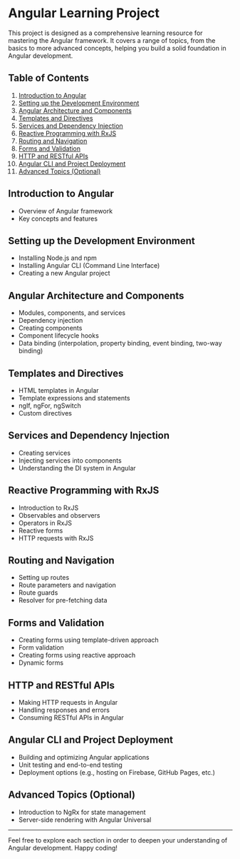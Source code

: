 # Angular Learning Project

This project is designed as a comprehensive learning resource for mastering the Angular framework. It covers a range of topics, from the basics to more advanced concepts, helping you build a solid foundation in Angular development.

## Table of Contents

1. [Introduction to Angular](#introduction-to-angular)
2. [Setting up the Development Environment](#setting-up-the-development-environment)
3. [Angular Architecture and Components](#angular-architecture-and-components)
4. [Templates and Directives](#templates-and-directives)
5. [Services and Dependency Injection](#services-and-dependency-injection)
6. [Reactive Programming with RxJS](#reactive-programming-with-rxjs)
7. [Routing and Navigation](#routing-and-navigation)
8. [Forms and Validation](#forms-and-validation)
9. [HTTP and RESTful APIs](#http-and-restful-apis)
10. [Angular CLI and Project Deployment](#angular-cli-and-project-deployment)
11. [Advanced Topics (Optional)](#advanced-topics-optional)

## Introduction to Angular

- Overview of Angular framework
- Key concepts and features

## Setting up the Development Environment

- Installing Node.js and npm
- Installing Angular CLI (Command Line Interface)
- Creating a new Angular project

## Angular Architecture and Components

- Modules, components, and services
- Dependency injection
- Creating components
- Component lifecycle hooks
- Data binding (interpolation, property binding, event binding, two-way binding)

## Templates and Directives

- HTML templates in Angular
- Template expressions and statements
- ngIf, ngFor, ngSwitch
- Custom directives

## Services and Dependency Injection

- Creating services
- Injecting services into components
- Understanding the DI system in Angular

## Reactive Programming with RxJS

- Introduction to RxJS
- Observables and observers
- Operators in RxJS
- Reactive forms
- HTTP requests with RxJS

## Routing and Navigation

- Setting up routes
- Route parameters and navigation
- Route guards
- Resolver for pre-fetching data

## Forms and Validation

- Creating forms using template-driven approach
- Form validation
- Creating forms using reactive approach
- Dynamic forms

## HTTP and RESTful APIs

- Making HTTP requests in Angular
- Handling responses and errors
- Consuming RESTful APIs in Angular

## Angular CLI and Project Deployment

- Building and optimizing Angular applications
- Unit testing and end-to-end testing
- Deployment options (e.g., hosting on Firebase, GitHub Pages, etc.)

## Advanced Topics (Optional)

- Introduction to NgRx for state management
- Server-side rendering with Angular Universal

---

Feel free to explore each section in order to deepen your understanding of Angular development. Happy coding!

